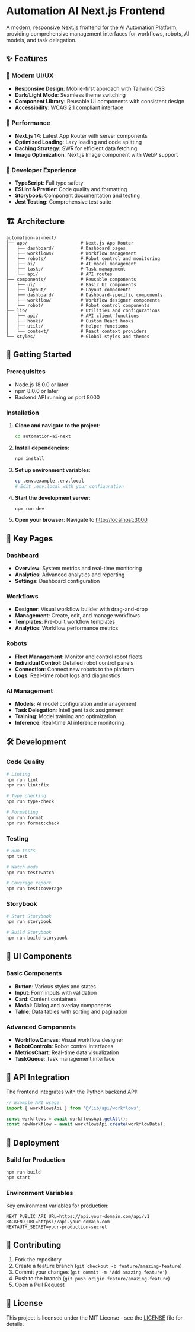 # Automation AI Next.js Frontend

A modern, responsive Next.js frontend for the AI Automation Platform, providing comprehensive management interfaces for workflows, robots, AI models, and task delegation.

## ✨ Features

### 🎨 Modern UI/UX
- **Responsive Design**: Mobile-first approach with Tailwind CSS
- **Dark/Light Mode**: Seamless theme switching
- **Component Library**: Reusable UI components with consistent design
- **Accessibility**: WCAG 2.1 compliant interface

### 🚀 Performance
- **Next.js 14**: Latest App Router with server components
- **Optimized Loading**: Lazy loading and code splitting
- **Caching Strategy**: SWR for efficient data fetching
- **Image Optimization**: Next.js Image component with WebP support

### 🔧 Developer Experience
- **TypeScript**: Full type safety
- **ESLint & Prettier**: Code quality and formatting
- **Storybook**: Component documentation and testing
- **Jest Testing**: Comprehensive test suite

## 🏗️ Architecture

```
automation-ai-next/
├── app/                    # Next.js App Router
│   ├── dashboard/          # Dashboard pages
│   ├── workflows/          # Workflow management
│   ├── robots/             # Robot control and monitoring
│   ├── ai/                 # AI model management
│   ├── tasks/              # Task management
│   └── api/                # API routes
├── components/             # Reusable components
│   ├── ui/                 # Basic UI components
│   ├── layout/             # Layout components
│   ├── dashboard/          # Dashboard-specific components
│   ├── workflow/           # Workflow designer components
│   └── robot/              # Robot control components
├── lib/                    # Utilities and configurations
│   ├── api/                # API client functions
│   ├── hooks/              # Custom React hooks
│   ├── utils/              # Helper functions
│   └── context/            # React context providers
└── styles/                 # Global styles and themes
```

## 🚀 Getting Started

### Prerequisites

- Node.js 18.0.0 or later
- npm 8.0.0 or later
- Backend API running on port 8000

### Installation

1. **Clone and navigate to the project**:
   ```bash
   cd automation-ai-next
   ```

2. **Install dependencies**:
   ```bash
   npm install
   ```

3. **Set up environment variables**:
   ```bash
   cp .env.example .env.local
   # Edit .env.local with your configuration
   ```

4. **Start the development server**:
   ```bash
   npm run dev
   ```

5. **Open your browser**:
   Navigate to [http://localhost:3000](http://localhost:3000)

## 📱 Key Pages

### Dashboard
- **Overview**: System metrics and real-time monitoring
- **Analytics**: Advanced analytics and reporting
- **Settings**: Dashboard configuration

### Workflows
- **Designer**: Visual workflow builder with drag-and-drop
- **Management**: Create, edit, and manage workflows
- **Templates**: Pre-built workflow templates
- **Analytics**: Workflow performance metrics

### Robots
- **Fleet Management**: Monitor and control robot fleets
- **Individual Control**: Detailed robot control panels
- **Connection**: Connect new robots to the platform
- **Logs**: Real-time robot logs and diagnostics

### AI Management
- **Models**: AI model configuration and management
- **Task Delegation**: Intelligent task assignment
- **Training**: Model training and optimization
- **Inference**: Real-time AI inference monitoring

## 🛠️ Development

### Code Quality

```bash
# Linting
npm run lint
npm run lint:fix

# Type checking
npm run type-check

# Formatting
npm run format
npm run format:check
```

### Testing

```bash
# Run tests
npm test

# Watch mode
npm run test:watch

# Coverage report
npm run test:coverage
```

### Storybook

```bash
# Start Storybook
npm run storybook

# Build Storybook
npm run build-storybook
```

## 🎨 UI Components

### Basic Components
- **Button**: Various styles and states
- **Input**: Form inputs with validation
- **Card**: Content containers
- **Modal**: Dialog and overlay components
- **Table**: Data tables with sorting and pagination

### Advanced Components
- **WorkflowCanvas**: Visual workflow designer
- **RobotControls**: Robot control interfaces
- **MetricsChart**: Real-time data visualization
- **TaskQueue**: Task management interface

## 🔌 API Integration

The frontend integrates with the Python backend API:

```javascript
// Example API usage
import { workflowsApi } from '@/lib/api/workflows';

const workflows = await workflowsApi.getAll();
const newWorkflow = await workflowsApi.create(workflowData);
```

## 🚀 Deployment

### Build for Production

```bash
npm run build
npm start
```

### Environment Variables

Key environment variables for production:

```env
NEXT_PUBLIC_API_URL=https://api.your-domain.com/api/v1
BACKEND_URL=https://api.your-domain.com
NEXTAUTH_SECRET=your-production-secret
```

## 🤝 Contributing

1. Fork the repository
2. Create a feature branch (`git checkout -b feature/amazing-feature`)
3. Commit your changes (`git commit -m 'Add amazing feature'`)
4. Push to the branch (`git push origin feature/amazing-feature`)
5. Open a Pull Request

## 📄 License

This project is licensed under the MIT License - see the [LICENSE](LICENSE) file for details.
